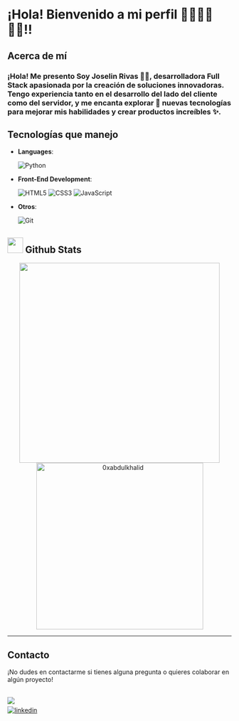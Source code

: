 # ¡Hola! Bienvenido a mi perfil 👋🏽👋🏽👋🏽!! 

## Acerca de mí
<h3>
  ¡Hola! Me presento Soy Joselin Rivas 👋🏽, desarrolladora Full Stack apasionada por la creación de soluciones innovadoras. Tengo experiencia tanto en el desarrollo del lado del cliente como del servidor, y me encanta explorar 📔 nuevas tecnologías para mejorar mis habilidades y crear productos increíbles ✨.
</h3>

</p align="center">

## Tecnologías que manejo

- **Languages**:
    
    ![Python](https://img.shields.io/badge/Python%20-%2314354C.svg?style=for-the-badge&logo=python&logoColor=white)

- **Front-End Development**:

   ![HTML5](https://img.shields.io/badge/HTML5%20-%23E34F26.svg?style=for-the-badge&logo=html5&logoColor=white)
   ![CSS3](https://img.shields.io/badge/CSS%20-%231572B6.svg?style=for-the-badge&logo=css3&logoColor=white)
   ![JavaScript](https://img.shields.io/badge/JavaScript%20-%23F7DF1E.svg?style=for-the-badge&logo=javascript&logoColor=black)


- **Otros**:
  
   ![Git](https://img.shields.io/badge/git-%23F05033.svg?style=for-the-badge&logo=git&logoColor=white)

</p>

## <img src="https://media.giphy.com/media/iY8CRBdQXODJSCERIr/giphy.gif" width="35"><b> Github Stats </b>
<div align="center">
<a href="https://github.com/0xabdulkhalid/">
  <img src="https://github-readme-stats.vercel.app/api?username=Nilesoj20&include_all_commits=true&count_private=true&show_icons=true&line_height=20&title_color=7A7ADB&icon_color=2234AE&text_color=D3D3D3&bg_color=0,000000,130F40" width="450"/>
</br>
  <img src="https://github-readme-stats.vercel.app/api/top-langs?username=Nilesoj20&show_icons=true&locale=en&layout=compact&line_height=20&title_color=7A7ADB&icon_color=2234AE&text_color=D3D3D3&bg_color=0,000000,130F40" width="375"  alt="0xabdulkhalid"/>

</a>
</div>

-----
## Contacto
¡No dudes en contactarme si tienes alguna pregunta o quieres colaborar en algún proyecto!
<br>

<br>

<a href="mailto:vicmarrivas20@gmail.com" target="_blank">
<img src="https://img.shields.io/badge/gmail:  Joselin-%23EA4335.svg?style=for-the-badge&logo=gmail&logoColor=white" t=mail style="margin-bottom: 5px;" />
</a>
<br>
<a href="https://www.instagram.com/joselin.rivas.50/?hl=es" target="_blank">
<img src="https://img.shields.io/badge/linkedin: joselin.rivas.50-%2300acee.svg?color=405DE6&style=for-the-badge&logo=linkedin&logoColor=white" alt=linkedin style="margin-bottom: 5px;"/>
</a>





